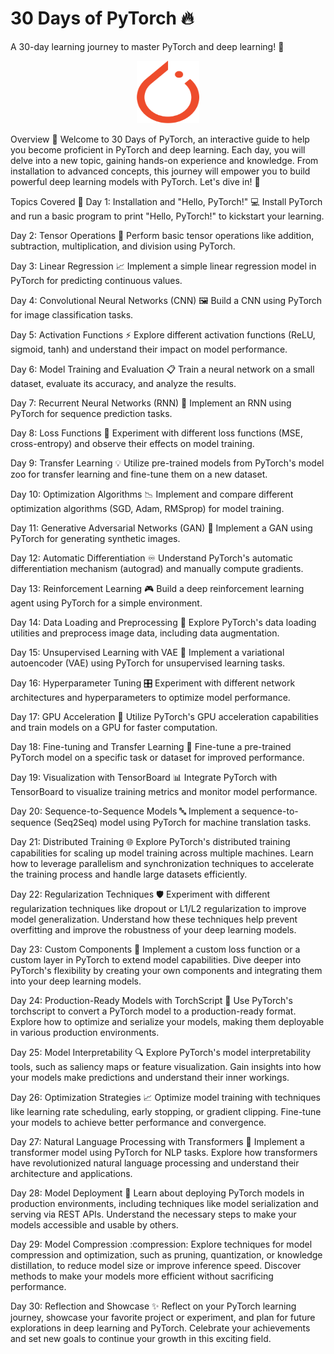 # 30 Days of PyTorch :fire:
A 30-day learning journey to master PyTorch and deep learning! :rocket:
<p align="center">
  <img src="logo.png" width="100" height="100" alt="PyTorch Image">
</p>


Overview :book:
Welcome to 30 Days of PyTorch, an interactive guide to help you become proficient in PyTorch and deep learning. Each day, you will delve into a new topic, gaining hands-on experience and knowledge. From installation to advanced concepts, this journey will empower you to build powerful deep learning models with PyTorch. Let's dive in! :muscle:

Topics Covered :scroll:
Day 1: Installation and "Hello, PyTorch!" :computer:
Install PyTorch and run a basic program to print "Hello, PyTorch!" to kickstart your learning.

Day 2: Tensor Operations :arrows_counterclockwise:
Perform basic tensor operations like addition, subtraction, multiplication, and division using PyTorch.

Day 3: Linear Regression :chart_with_upwards_trend:
Implement a simple linear regression model in PyTorch for predicting continuous values.

Day 4: Convolutional Neural Networks (CNN) :framed_picture:
Build a CNN using PyTorch for image classification tasks.

Day 5: Activation Functions :zap:
Explore different activation functions (ReLU, sigmoid, tanh) and understand their impact on model performance.

Day 6: Model Training and Evaluation :clipboard:
Train a neural network on a small dataset, evaluate its accuracy, and analyze the results.

Day 7: Recurrent Neural Networks (RNN) :repeat_one:
Implement an RNN using PyTorch for sequence prediction tasks.

Day 8: Loss Functions :dart:
Experiment with different loss functions (MSE, cross-entropy) and observe their effects on model training.

Day 9: Transfer Learning :bulb:
Utilize pre-trained models from PyTorch's model zoo for transfer learning and fine-tune them on a new dataset.

Day 10: Optimization Algorithms :chart_with_downwards_trend:
Implement and compare different optimization algorithms (SGD, Adam, RMSprop) for model training.

Day 11: Generative Adversarial Networks (GAN) :art:
Implement a GAN using PyTorch for generating synthetic images.

Day 12: Automatic Differentiation :infinity:
Understand PyTorch's automatic differentiation mechanism (autograd) and manually compute gradients.

Day 13: Reinforcement Learning :video_game:
Build a deep reinforcement learning agent using PyTorch for a simple environment.

Day 14: Data Loading and Preprocessing :floppy_disk:
Explore PyTorch's data loading utilities and preprocess image data, including data augmentation.

Day 15: Unsupervised Learning with VAE :1234:
Implement a variational autoencoder (VAE) using PyTorch for unsupervised learning tasks.

Day 16: Hyperparameter Tuning :control_knobs:
Experiment with different network architectures and hyperparameters to optimize model performance.

Day 17: GPU Acceleration :rocket:
Utilize PyTorch's GPU acceleration capabilities and train models on a GPU for faster computation.

Day 18: Fine-tuning and Transfer Learning :repeat:
Fine-tune a pre-trained PyTorch model on a specific task or dataset for improved performance.

Day 19: Visualization with TensorBoard :bar_chart:
Integrate PyTorch with TensorBoard to visualize training metrics and monitor model performance.

Day 20: Sequence-to-Sequence Models :abc:
Implement a sequence-to-sequence (Seq2Seq) model using PyTorch for machine translation tasks.

Day 21: Distributed Training :globe_with_meridians:
Explore PyTorch's distributed training capabilities for scaling up model training across multiple machines. Learn how to leverage parallelism and synchronization techniques to accelerate the training process and handle large datasets efficiently.

Day 22: Regularization Techniques :shield:
Experiment with different regularization techniques like dropout or L1/L2 regularization to improve model generalization. Understand how these techniques help prevent overfitting and improve the robustness of your deep learning models.

Day 23: Custom Components :wrench:
Implement a custom loss function or a custom layer in PyTorch to extend model capabilities. Dive deeper into PyTorch's flexibility by creating your own components and integrating them into your deep learning models.

Day 24: Production-Ready Models with TorchScript :floppy_disk:
Use PyTorch's torchscript to convert a PyTorch model to a production-ready format. Explore how to optimize and serialize your models, making them deployable in various production environments.

Day 25: Model Interpretability :mag:
Explore PyTorch's model interpretability tools, such as saliency maps or feature visualization. Gain insights into how your models make predictions and understand their inner workings.

Day 26: Optimization Strategies :chart_with_upwards_trend:
Optimize model training with techniques like learning rate scheduling, early stopping, or gradient clipping. Fine-tune your models to achieve better performance and convergence.

Day 27: Natural Language Processing with Transformers :speech_balloon:
Implement a transformer model using PyTorch for NLP tasks. Explore how transformers have revolutionized natural language processing and understand their architecture and applications.

Day 28: Model Deployment :rocket:
Learn about deploying PyTorch models in production environments, including techniques like model serialization and serving via REST APIs. Understand the necessary steps to make your models accessible and usable by others.

Day 29: Model Compression :compression:
Explore techniques for model compression and optimization, such as pruning, quantization, or knowledge distillation, to reduce model size or improve inference speed. Discover methods to make your models more efficient without sacrificing performance.

Day 30: Reflection and Showcase :sparkles:
Reflect on your PyTorch learning journey, showcase your favorite project or experiment, and plan for future explorations in deep learning and PyTorch. Celebrate your achievements and set new goals to continue your growth in this exciting field.
